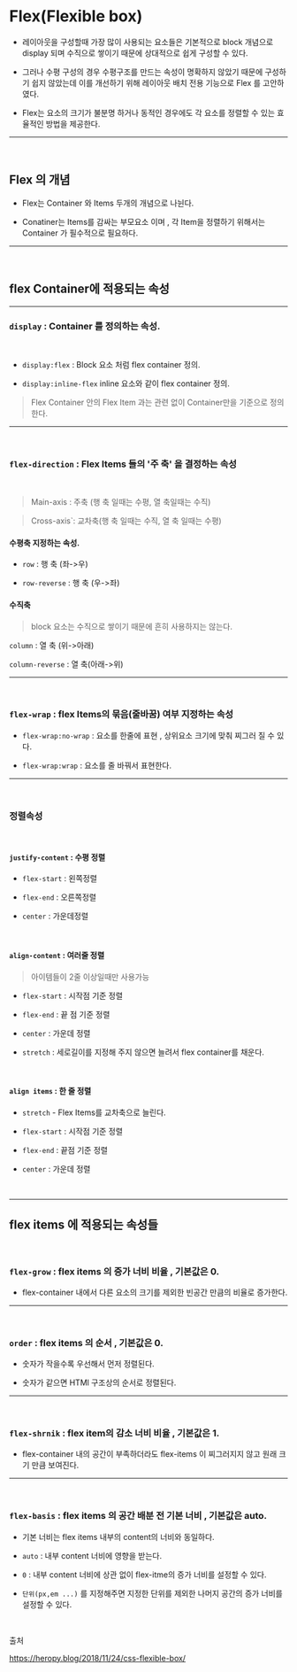 # Flex(Flexible box)
- 레이아웃을 구성할때 가장 많이 사용되는 요소들은 기본적으로 block 개념으로 display 되며 수직으로 쌓이기 때문에 상대적으로 쉽게 구성할 수 있다. 

- 그러나 수평 구성의 경우 수평구조를 만드는 속성이 명확하지 않았기 때문에 구성하기 쉽지 않았는데 이를 개선하기 위해 레이아웃 배치 전용 기능으로 Flex 를 고안하였다. 

- Flex는 요소의 크기가 불분명 하거나 동적인 경우에도 각 요소를 정렬할 수 있는 효율적인 방법을 제공한다.
---

<br>

## Flex 의 개념

- Flex는 Container 와 Items 두개의 개념으로 나뉜다. 

- Conatiner는 Items를 감싸는 부모요소 이며 , 각 Item을 정렬하기 위해서는 Container 가 필수적으로 필요하다. 
---
<br>

## flex Container에 적용되는 속성

---

### `display` : Container 를 정의하는 속성.

<br>

-   `display:flex`  : Block 요소 처럼 flex container 정의. 

- `display:inline-flex` inline 요소와 같이 flex container 정의.

> Flex Container 안의 Flex Item 과는 관련 없이 Container만을 기준으로 정의한다.
---
<br>

### `flex-direction` : Flex Items 들의 '주 축' 을 결정하는 속성

<br>

> Main-axis : 주축 (행 축 일때는 수평, 열 축일때는 수직)

> Cross-axis`: 교차축(행 축 일때는 수직, 열 축 일때는 수평)

#### 수평축 지정하는 속성.

- `row` : 행 축 (좌->우)

- `row-reverse` : 행 축 (우->좌)

#### 수직축
> block 요소는 수직으로 쌓이기 때문에 흔히 사용하지는 않는다.

`column` : 열 축 (위->아래)

`column-reverse` : 열 축(아래->위) 

---

<br>

 ### `flex-wrap` : flex Items의 묶음(줄바꿈) 여부 지정하는 속성

 -  `flex-wrap:no-wrap` : 요소를 한줄에 표현 , 상위요소 크기에 맞춰 찌그러 질 수 있다.

 -  `flex-wrap:wrap` : 요소를 줄 바꿔서 표현한다.

---
<br>

### 정렬속성

<br>

#### `justify-content` : 수평 정렬 

  - `flex-start` : 왼쪽정렬 

  - `flex-end` : 오른쪽정렬 

  - `center` : 가운데정렬

  <br> 

#### `align-content` : 여러줄 정렬 

> 아이템들이 2줄 이상일때만 사용가능
  
  - `flex-start` : 시작점 기준 정렬

  - `flex-end` : 끝 점 기준 정렬

  - `center` : 가운데 정렬

  - `stretch` : 세로길이를 지정해 주지 않으면 늘려서 flex container를 채운다. 

  <br>

#### `align items` : 한 줄 정렬 

  - `stretch` - Flex Items를 교차축으로 늘린다.
  
  - `flex-start` : 시작점 기준 정렬
  
  - `flex-end` : 끝점 기준 정렬
  
  - `center` : 가운데 정렬  

  <br>

---

## flex items 에 적용되는 속성들

<br>

### `flex-grow` : flex items 의 증가 너비 비율 , 기본값은 0.

- flex-container 내에서 다른 요소의 크기를 제외한 빈공간 만큼의 비율로 증가한다. 
---

<br>

### `order` : flex items 의 순서 , 기본값은 0.

- 숫자가 작을수록 우선해서 먼저 정렬된다.

- 숫자가 같으면 HTMl 구조상의 순서로 정렬된다.
---

<br>

### `flex-shrnik` : flex item의 감소 너비 비율 , 기본값은 1.

- flex-container 내의 공간이 부족하더라도 flex-items 이 찌그러지지 않고 원래 크기 만큼 보여진다. 
---

<br>

### `flex-basis` : flex items 의 공간 배분 전 기본 너비 , 기본값은 auto.

- 기본 너비는 flex items 내부의 content의 너비와 동일하다.

- `auto` : 내부 content 너비에 영향을 받는다.

- `0` : 내부 content 너비에 상관 없이 flex-itme의 증가 너비를 설정할 수 있다. 

- `단위(px,em ...)` 를 지정해주면 지정한 단위를 제외한 나머지 공간의 증가 너비를 설정할 수 있다.

<br>

출처

https://heropy.blog/2018/11/24/css-flexible-box/